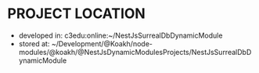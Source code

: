 # PROJECT LOCATION

- developed in: c3edu:online:~/NestJsSurrealDbDynamicModule
- stored at: ~/Development/@Koakh/node-modules/@koakh/@NestJsDynamicModulesProjects/NestJsSurrealDbDynamicModule

